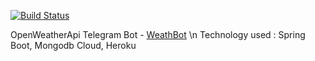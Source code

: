 
[![Build Status](https://travis-ci.org/st-ku/WeathBot_TelegramBot.svg?branch=master)](https://travis-ci.org/st-ku/WeathBot_TelegramBot)

OpenWeatherApi Telegram Bot  - <a href="http://t.me/SimplWeathBot">WeathBot</a> 
\n
Technology used : Spring Boot, Mongodb Cloud, Heroku

